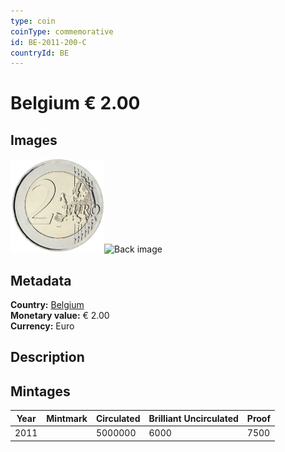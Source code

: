 ```yaml
---
type: coin
coinType: commemorative
id: BE-2011-200-C
countryId: BE
---
```


# Belgium € 2.00

## Images

<img src="../../Images/common-2007-200.png" height="150" alt="Front image"><img src="Images/BE-2011-200-000.png" height="150" alt="Back image">

## Metadata

**Country:** [Belgium](../../Countries/Belgium/index.md)\
**Monetary value:** € 2.00\
**Currency:** Euro

## Description


## Mintages

| Year | Mintmark | Circulated | Brilliant Uncirculated | Proof |
| ---- | -------- | ---------- | ---------------------- | ----- |
| 2011 |  | 5000000| 6000 | 7500 |
